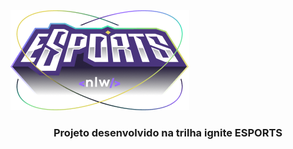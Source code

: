 <img style="align-items: center;" src="./Logo.png"/>
<h3 style="text-align: center;">Projeto desenvolvido na trilha ignite ESPORTS</h3>